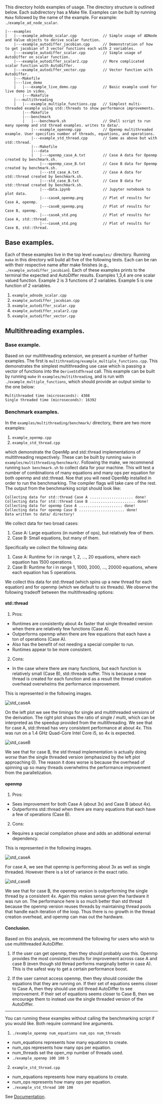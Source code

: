 This directory holds examples of usage. The directory structure is outlined below. 
Each subdirectory has a Make file. Examples can be built by running `Make` followed
by the name of the example. For example: `./example_ad_node_scalar`.

```
|---examples
|   |---example_adnode_scalar.cpp            // Simple usage of ADNode and Value objects to derive scalar function.
    |---example_autodiffer_jacobian.cpp      // Demonstration of how to get jacobian of 3 vector functions each with 2 variables.
    |---example_autodiffer_scalar.cpp        // Simple usage of AutoDiffer on scalar function.
    |---example_autodiffer_scalar2.cpp       // More complicated scalar function with AutoDiffer.
    |---example_autodiffer_vector.cpp        // Vector function with AutoDiffer.
    |---Makefile
    |---live_demo
    |   |---example_live_demo.cpp            // Basic example used for live demo in video.
        |---Makefile
    |---multithreading
    |   |---example_multiple_functions.cpp   // Simplest multi-threaded example using std::threads to show performance improvements.
        |---Makefile
        |---benchmark
        |   |---benchmark.sh                 // Shell script to run many openmp and std thread examples. writes to data/.
            |---example_opennmp.cpp          // Openmp multithreaded example. User specifies number of threads, equations, and operations.
            |---example_std_thread.cpp       // Same as above but with std::thread.
            |---Makefile
            |---data
            |   |---openmp_case_A.txt        // Case A data for Openmp created by benchmark.sh.
                |---openmp_case_B.txt        // Case B data for Openmp created by benchmark.sh.
                |---std_case_A.txt           // Case A data for std::thread created by benchmark.sh.
                |---std_case_B.txt           // Case B data for std::thread created by benchmark.sh.
                |---data.ipynb               // Jupyter notebook to plot data.
                |---caseA_openmp.png         // Plot of results for Case A, openmp.
                |---caseB_openmp.png         // Plot of results for Case B, openmp.
                |---caseA_std.png            // Plot of results for Case A, std::thread.
                |---caseA_std.png            // Plot of results for Case B, std::thread.
```  

## Base examples.

Each of these examples live in the top level `examples/` directory. Running `make`
in this directory will build all five of the following tests. Each can be ran with
their respective name after make finishes (e.g., `./example_autodiffer_jacobian`).
Each of these examples prints to the terminal the expected and AutoDiffer results.
Examples 1,3,4 are one scalar valued function. Example 2 is 3 functions of 2 variables.
Example 5 is one function of 2 variables.

1. `example_adnode_scalar.cpp`
2. `example_autodiffer_jacobian.cpp`
3. `example_autodiffer_scalar.cpp`
4. `example_autodiffer_scalar2.cpp`
5. `example_autodiffer_vector.cpp` 

## Multithreading examples.

### Base example.
Based on our multithreading extension, we present a number of further examples. The first is
`multithreading/example_multiple_functions.cpp`. This demonstrates the simplest multithreading
use case which is passing a vector of functions into the `DeriveStdThread` call. This example 
can be built by running `make` in `examples/multithreading`, and is run with 
`./example_multiple_functions`, which should provide an output similar to the one below:

```
Multithreaded time (microseconds): 4308
Single threaded time (microseconds): 16392
```

### Benchmark examples.
In the `examples/multithreading/benchmark/` directory, there are two more examples:

1. `example_openmp.cpp`
2. `example_std_thread.cpp`

which demonstrate the OpenMp and std::thread implementations of multithreading respectively.
These can be built by running `make` in `examples/multithreading/benchmark/`. 
Following the make, we recommend running `bash benchmark.sh` to collect data for your machine.
This will test a number of combinations of many equations and many ops per equation for both
openmp and std::thread. Noe that you will need OpenMp installed in order to run the 
benchmarking. The compiler flags will take care of the rest. The output from the benchmarking script
should look like:

```
Collecting data for std::thread Case A .................... done!
Collecting data for std::thread Case B ..................... done!
Collecting data for openmp Case A .................... done!
Collecting data for openmp Case B ..................... done!
Data written to data/ directory!
```

We collect data for two broad cases:
1. Case A: Large equations (in number of ops), but relatively few of them.
2. Case B: Small equations, but many of them.

Specifically we collect the following data:
1. Case A: Runtime for i in range 1, 2, ..., 20 equations, where each equation has 1500 operations.
1. Case B: Runtime for i in range 1, 1000, 2000, ..., 20000 equations, where each equation has 5 operations.

We collect this data for std::thread (which spins up a new thread for each equation) and
for openmp (which we default to six threads). We observe the following tradeoff between the 
multithreading options:

#### std::thread
1. Pros:
- Runtimes are consistently about 4x faster that single threaded version when there are relatively
few functions (Case A). 
- Outperforms openmp when there are few equations that each have a ton of operations (Case A).
- Also has the benefit of not needing a special compiler to run.
- Runtimes appear to be more consistent.

2. Cons:
- In the case where there are many functions, but each function is relatively small (Case B),
std::threads suffer. This is because a new thread is created for each function and
as a result the thread creation overhead overwhelms the performance improvement.

This is represented in the following images.

![std_caseA](multithreading/benchmark/data/caseA_std.png)

On the left plot we see the timings for single and multithreaded versions of the 
derivation. The right plot shows the ratio of single / multi, which can be 
interpreted as the speedup provided from the multithreading.
We see that for case A, std::thread has very consistent performance at about 4x. This was run
on a 1.4 GHz Quad-Core Intel Core i5, so 4x is expected.

![std_caseB](multithreading/benchmark/data/caseB_std.png)

We see that for case B, the std thread implementation is actually doing *worse* 
than the single threaded version (emphasized by the left plot approaching 0). The 
reason it does worse is because the overhead of spinning up so many threads overwhelms 
the performance improvement from the parallelization.  

#### openmp
1. Pros:
- Sees improvement for both Case A (about 3x) and Case B (about 4x). 
- Outperforms std::thread when there are many equations that each have a few of operations (Case B).

2. Cons:
- Requires a special compilation phase and adds an additional external dependency.

This is represented in the following images.

![std_caseA](multithreading/benchmark/data/caseA_openmp.png)

For case A, we see that openmp is performing about 3x as well as single threaded. However there
is a lot of variance in the exact ratio.

![std_caseB](multithreading/benchmark/data/caseB_openmp.png)

We see that for case B, the openmp version is outperforming the single thread 
by a consistent 4x. Again this makes sense given the hardware it was run on. The performance
here is so much better than std thread because the openmp version reuses threads 
by maintaining thread pools that handle each iteration of the loop. Thus there is no
growth in the thread creation overhead, and openmp can max out the hardware. 

#### Conclusion.
Based on this analysis, we recommend the following for users who wish to use
multithreaded AutoDiffer. 

1. If the user can get openmp, then they should probably use this. Openmp
provides the most consistent results for improvement across case A and case B (even 
though std thread performs marginally better in case A). This is the safest way to
get a certain performance boost.

2. If the user cannot access openmp, then they should consider the equations that they are
running on. If their set of equations seems closer to Case A, then they should use 
std thread AutoDiffer to see improvement. If their set of equations seems closer to 
Case B, then we encourage them to instead use the single threaded version of 
the AutoDiffer. 

-----

You can running these examples without calling the benchmarking script if you would like.
Both require command line arguments.

1. `./example_openmp num_equations num_ops num_threads`
- num_equations represents how many equations to create.
- num_ops represents how many ops per equation.
- num_threads set the open_mp number of threads used.
- `./example_openmp 100 100 5`
2. `example_std_thread.cpp`
- num_equations represents how many equations to create.
- num_ops represents how many ops per equation.
- `./example_std_thread 100 100`


See [Documentation](https://github.com/79-99/cs107-FinalProject/blob/master/docs/documentation.ipynb).
